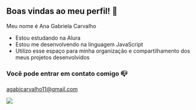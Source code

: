 ## Boas vindas ao meu perfil! 💛

Meu nome é Ana Gabriela Carvalho

- Estou estudando na Alura
- Estou me desenvolvendo na linguagem JavaScript
- Utilizo esse espaço para minha organização e compartilhamento dos meus projetos desenvolvidos

### Você pode entrar em contato comigo 📪

agabicarvalho11@gmail.com 

![](https://media1.tenor.com/m/YktvyMcP_1MAAAAd/raul-acucarado.gif) 
